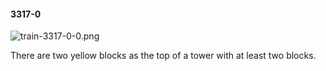 #### 3317-0
![train-3317-0-0.png](https://github.com/lil-lab/nlvr/raw/master/nlvr/train/images/58/train-3317-0-0.png "train-3317-0-0.png")

There are two yellow blocks as the top of a tower with at least two blocks.